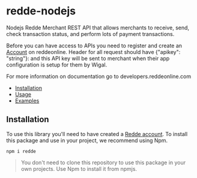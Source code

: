 # redde-nodejs
Nodejs Redde Merchant REST API that allows merchants to receive, send, check transaction status, and perform lots of payment transactions.

Before you can have access to APIs you need to register and create an [Account](https://app.reddeonline.com/register) on reddeonline. Header for all request should have {"apikey": "string"}: and this API key will be sent to merchant when their app configuration is setup for them by Wigal.

For more information on documentation go to developers.reddeonline.com

* [Installation](https://github.com/wigalsolutionsltd/redde-nodejs#installation)
* [Usage](https://github.com/wigalsolutionsltd/redde-nodejs#usage)
* [Examples](https://github.com/wigalsolutionsltd/redde-nodejs#examples)

## Installation
To use this library you'll need to have created a [Redde account](https://app.reddeonline.com/register).                     To install this package and use in your project, we recommend using Npm.

`
npm i redde                                                                                         
`

>You don't need to clone this repository to use this package in your own projects. Use Npm to install it from npmjs.
